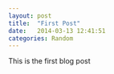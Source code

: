 ```yaml
---
layout: post
title:  "First Post"
date:   2014-03-13 12:41:51
categories: Random
---
```


This is the first blog post
